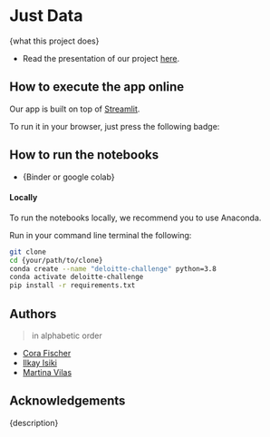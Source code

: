 # Just Data
{what this project does}

- Read the presentation of our project [here](https://docs.google.com/presentation/d/19n3YCCHYo_L5I6NWru_N_1UXOiQzOQu_ntFsj3xzPuE/edit#slide=id.ge12f623f95_0_45).

## How to execute the app online
Our app is built on top of [Streamlit](). 

To run it in your browser, just press the following badge: 

## How to run the notebooks
- {Binder or google colab}

#### Locally
To run the notebooks locally, we recommend you to use Anaconda.

Run in your command line terminal the following:

```bash
git clone 
cd {your/path/to/clone}
conda create --name "deloitte-challenge" python=3.8
conda activate deloitte-challenge
pip install -r requirements.txt
```

## Authors
> in alphabetic order
- [Cora Fischer]()
- [Ilkay Isiki]()
- [Martina Vilas]()

## Acknowledgements
{description}